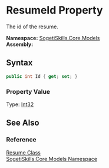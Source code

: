 ResumeId Property
=================
The id of the resume.

**Namespace:** [SogetiSkills.Core.Models][1]  
**Assembly:**

Syntax
------

```csharp
public int Id { get; set; }
```

### Property Value
Type: [Int32][2]

See Also
--------

### Reference
[Resume Class][3]  
[SogetiSkills.Core.Models Namespace][1]  

[1]: ../README.md
[2]: http://msdn.microsoft.com/en-us/library/td2s409d
[3]: README.md